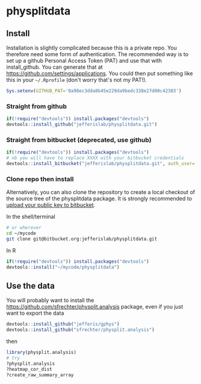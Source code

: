 # physplitdata

## Install
Installation is slightly complicated because this is a private repo. You therefore need some
form of authentication. The recommended way is to set up a github Personal Access Token (PAT)
and use that with install_github. You can generate that at https://github.com/settings/applications.
You could then put something like this in your `~/.Rprofile` (don't worry that's not my PAT!).
```R
Sys.setenv(GITHUB_PAT='0a98ec3dda8b45e229da9bedc338e27d00c42383')
```

### Straight from github
```r
if(!require("devtools")) install.packages("devtools")
devtools::install_github("jefferislab/physplitdata.git")
```

### Straight from bitbucket (deprecated, use github)
```r
if(!require("devtools")) install.packages("devtools")
# nb you will have to replace XXXX with your bitbucket credentials
devtools::install_bitbucket("jefferislab/physplitdata.git", auth_user='XXXX', password='XXXX')
```
### Clone repo then install
Alternatively, you can also clone the repository to create a local checkout of the source tree of the physplitdata package. It is strongly recommended to [upload your public key to bitbucket](https://confluence.atlassian.com/display/BITBUCKET/How+to+install+a+public+key+on+your+Bitbucket+account).

In the shell/terminal
```sh
# or wherever
cd ~/mycode
git clone git@bitbucket.org:jefferislab/physplitdata.git
```

In R
```r
if(!require("devtools")) install.packages("devtools")
devtools::install("~/mycode/physplitdata")
```

## Use the data
You will probably want to install the https://github.com/sfrechter/physplit.analysis package, even if you just want to export the data

```r
devtools::install_github("jefferis/gphys")
devtools::install_github("sfrechter/physplit.analysis")
```
then
```r
library(physplit.analysis)
# try
?physplit.analysis
?heatmap_cor_dist
?create_raw_summary_array
```
